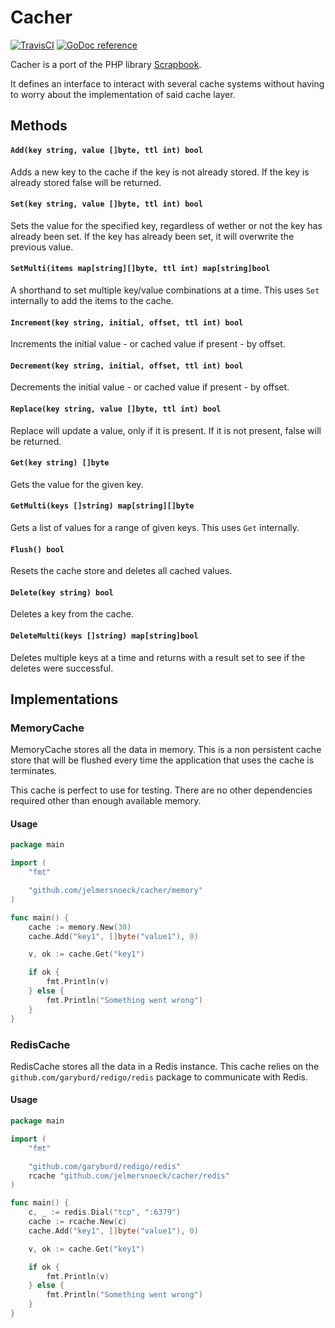 # Cacher

[![TravisCI](https://travis-ci.org/jelmersnoeck/cacher.svg)](https://travis-ci.org/jelmersnoeck/cacher) [![GoDoc reference](https://camo.githubusercontent.com/fb9e66520f8775e97dcacdf366d0dee7828df53f/68747470733a2f2f676f646f632e6f72672f6769746875622e636f6d2f676f2d6d617274696e692f6d617274696e693f7374617475732e706e67)](https://godoc.org/github.com/jelmersnoeck/cacher)

Cacher is a port of the PHP library [Scrapbook](https://github.com/matthiasmullie/scrapbook).

It defines an interface to interact with several cache systems without having to
worry about the implementation of said cache layer.

## Methods

#### `Add(key string, value []byte, ttl int) bool`

Adds a new key to the cache if the key is not already stored. If the key is
already stored false will be returned.

#### `Set(key string, value []byte, ttl int) bool`

Sets the value for the specified key, regardless of wether or not the key has
already been set. If the key has already been set, it will overwrite the
previous value.

#### `SetMulti(items map[string][]byte, ttl int) map[string]bool`

A shorthand to set multiple key/value combinations at a time. This uses `Set`
internally to add the items to the cache.

#### `Increment(key string, initial, offset, ttl int) bool`

Increments the initial value - or cached value if present - by offset.

#### `Decrement(key string, initial, offset, ttl int) bool`

Decrements the initial value - or cached value if present - by offset.

#### `Replace(key string, value []byte, ttl int) bool`

Replace will update a value, only if it is present. If it is not present, false
will be returned.

#### `Get(key string) []byte`

Gets the value for the given key.

#### `GetMulti(keys []string) map[string][]byte`

Gets a list of values for a range of given keys. This uses `Get` internally.

#### `Flush() bool`

Resets the cache store and deletes all cached values.

#### `Delete(key string) bool`

Deletes a key from the cache.

#### `DeleteMulti(keys []string) map[string]bool`

Deletes multiple keys at a time and returns with a result set to see if the
deletes were successful.

## Implementations

### MemoryCache

MemoryCache stores all the data in memory. This is a non persistent cache store
that will be flushed every time the application that uses the cache is
terminates.

This cache is perfect to use for testing. There are no other dependencies
required other than enough available memory.

#### Usage

```go
package main

import (
    "fmt"

    "github.com/jelmersnoeck/cacher/memory"
)

func main() {
	cache := memory.New(30)
	cache.Add("key1", []byte("value1"), 0)

    v, ok := cache.Get("key1")

    if ok {
        fmt.Println(v)
    } else {
        fmt.Println("Something went wrong")
    }
}
```

### RedisCache

RedisCache stores all the data in a Redis instance. This cache relies on the
`github.com/garyburd/redigo/redis` package to communicate with Redis.

#### Usage

```go
package main

import (
    "fmt"

	"github.com/garyburd/redigo/redis"
	rcache "github.com/jelmersnoeck/cacher/redis"
)

func main() {
	c, _ := redis.Dial("tcp", ":6379")
	cache := rcache.New(c)
	cache.Add("key1", []byte("value1"), 0)

    v, ok := cache.Get("key1")

    if ok {
        fmt.Println(v)
    } else {
        fmt.Println("Something went wrong")
    }
}
```
